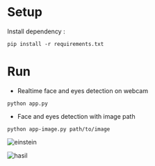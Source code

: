 # Setup

Install dependency :

```
pip install -r requirements.txt
```

# Run
- Realtime face and eyes detection on webcam

```
python app.py
```

- Face and eyes detection with image path

```
python app-image.py path/to/image
```

![einstein](https://user-images.githubusercontent.com/73166558/122932305-d27f1b80-d397-11eb-9f84-8d7b43d88868.jpg)

![hasil](https://user-images.githubusercontent.com/73166558/122934637-e88ddb80-d399-11eb-8891-206f62bf0ac8.jpg)
